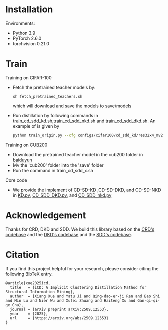 # Installation

Environments:

- Python 3.9
- PyTorch 2.6.0
- torchvision 0.21.0

# Train

Training on CIFAR-100

- Fetch the pretrained teacher models by:
    ```angular2html
    sh fetch_pretrained_teachers.sh
    ```
  which will download and save the models to save/models

- Run distillation by following commands in [train_cd_sdd_kd.sh](train_cd_sdd_kd.sh),[train_cd_sdd_nkd.sh](train_cd_sdd_nkd.sh) and [train_cd_sdd_dkd.sh](train_cd_sdd_dkd.sh). An example of is given by
  ```bash
  python train_origin.py --cfg configs/cifar100/cd_sdd_kd/res32x4_mv2.yaml --gpu 0 --M [1,2,4] 
  ```

Training on CUB200
- Download the pretrained teacher model in the cub200 folder in [baiduyun](https://pan.baidu.com/s/1uxyG3ZZO67i_dbXwuFB2yQ?pwd=bzc6)
- Mv the 'cub200' folder into the 'save' folder
- Run the command in train_cd_sdd_x.sh

Core code
- We provide the implement of CD-SD-KD ,CD-SD-DKD, and CD-SD-NKD in [KD.py](mdistiller/distillers/KD.py), [CD_SDD_DKD.py](mdistiller/distillers/CD_SDD_DKD.py), and [CD_SDD_nkd.py](mdistiller/distillers/CD_SDD_nkd.py)

# Acknowledgement
Thanks for CRD, DKD and SDD. We build this library based on the [CRD's codebase](https://github.com/HobbitLong/RepDistiller) and the [DKD's codebase](https://github.com/megvii-research/mdistiller) and the [SDD's codebase](https://github.com/shicaiwei123/SDD-CVPR2024).

# Citation
If you find this project helpful for your research, please consider citing the following BibTeX entry.
```
@article{xue2025icd,
  title   = {iCD: A Implicit Clustering Distillation Mathod for Structural Information Mining},
  author  = {Xiang Xue and Yatu Ji and Qing-dao-er-ji Ren and Bao Shi and Min Lu and Nier Wu and Xufei Zhuang and Haiteng Xu and Gan-qi-qi-ge Cha},
  journal = {arXiv preprint arXiv:2509.12553},
  year    = {2025},
  url     = {https://arxiv.org/abs/2509.12553}
}
```
